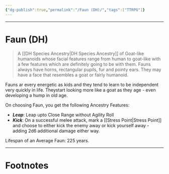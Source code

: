 ```yaml
---
{"dg-publish":true,"permalink":"/Faun (DH)/","tags":["TTRPG"]}
---
```



---
# Faun (DH)
> A [[DH Species Ancestry\|DH Species Ancestry]] of Goat-like humanoids whose facial features range from human to goat-like with a few features which are definitely going to be with them. Fauns always have horns, rectangular pupils, fur and pointy ears. They may have a face that resembles a goat or fairly humanoid.

Fauns ar every energetic as kids and they tend to learn to be independent very quickly in life. Theystart looking more like a goat as they age - even developing a hump in old age.

On choosing Faun, you get the following Ancestry Features:
- ***Leap***: Leap upto Close Range without Agility Roll
- ***Kick***: On a successful melee attack, mark a [[Stress Point\|Stress Point]] and choose to either kick the enemy away or kick yourself away - adding 2d6 additional damage either way.

Lifespan of an Average Faun: 225 years.

---
# Footnotes